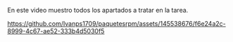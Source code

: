 En este video muestro todos los apartados a tratar en la tarea. 


https://github.com/Ivanps1709/paquetesrpm/assets/145538676/f6e24a2c-8999-4c67-ae52-333b4d5030f5

